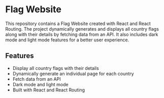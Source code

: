# Flag Website

This repository contains a Flag Website created with React and React Routing. The project dynamically generates and displays all country flags along with their details by fetching data from an API. It also includes dark mode and light mode features for a better user experience.

## Features

- Display all country flags with their details
- Dynamically generate an individual page for each country
- Fetch data from an API
- Dark mode and light mode
- Built with React and React Routing

